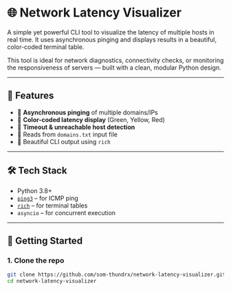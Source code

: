 # 🌐 Network Latency Visualizer

A simple yet powerful CLI tool to visualize the latency of multiple hosts in real time. It uses asynchronous pinging and displays results in a beautiful, color-coded terminal table.

This tool is ideal for network diagnostics, connectivity checks, or monitoring the responsiveness of servers — built with a clean, modular Python design.

---

## 📌 Features

- 🔁 **Asynchronous pinging** of multiple domains/IPs
- 🌈 **Color-coded latency display** (Green, Yellow, Red)
- 🧪 **Timeout & unreachable host detection**
- 📄 Reads from `domains.txt` input file
- 🎨 Beautiful CLI output using `rich`

---

## 🛠️ Tech Stack

- Python 3.8+
- [`ping3`](https://pypi.org/project/ping3/) – for ICMP ping
- [`rich`](https://pypi.org/project/rich/) – for terminal tables
- `asyncio` – for concurrent execution

---

## 🚀 Getting Started

### 1. Clone the repo

```bash
git clone https://github.com/som-thundrx/network-latency-visualizer.git
cd network-latency-visualizer

